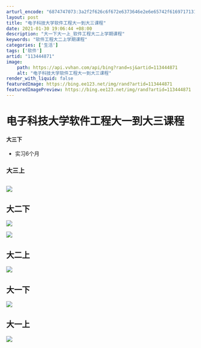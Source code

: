 ```yaml
---
arturl_encode: "6874747073:3a2f2f626c6f672e6373646e2e6e65742f616971713133362f:61727469636c652f64657461696c732f313133343434383731"
layout: post
title: "电子科技大学软件工程大一到大三课程"
date: 2021-01-30 19:06:44 +08:00
description: "大一下大一上_软件工程大二上学期课程"
keywords: "软件工程大二上学期课程"
categories: ['生活']
tags: ['软件']
artid: "113444871"
image:
    path: https://api.vvhan.com/api/bing?rand=sj&artid=113444871
    alt: "电子科技大学软件工程大一到大三课程"
render_with_liquid: false
featuredImage: https://bing.ee123.net/img/rand?artid=113444871
featuredImagePreview: https://bing.ee123.net/img/rand?artid=113444871
---
```


# 电子科技大学软件工程大一到大三课程

#### 大三下

* 实习6个月

### 大三上

## 

![](https://i-blog.csdnimg.cn/blog_migrate/9e583e5bb2ea842a019bbcc81fdf4fa3.png)

## 大二下

![](https://i-blog.csdnimg.cn/blog_migrate/11fcdd6d5421032b54e42554756be843.png)

![](https://i-blog.csdnimg.cn/blog_migrate/e1807093cd327c251939f2b994b4be79.png)

## 大二上

![](https://i-blog.csdnimg.cn/blog_migrate/c0c52cd5cc46defe16781a66fb4de0bc.png)

## 大一下

![](https://i-blog.csdnimg.cn/blog_migrate/2f74a450a9636edc186eec1060a73587.png)

## 大一上

![](https://i-blog.csdnimg.cn/blog_migrate/29b6b073e3869c3047980ab83b5ed990.png)